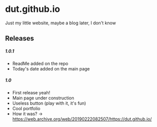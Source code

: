 # dut.github.io
Just my little website, maybe a blog later,
I don't know

## Releases

##### 1.0.1

- ReadMe added on the repo
- Today's date added on the main page


##### 1.0

- First release yeah!
- Main page under construction
- Useless button (play with it, it's fun)
- Cool portfolio
- How it was? -> https://web.archive.org/web/20190222082507/https://dut.github.io/
